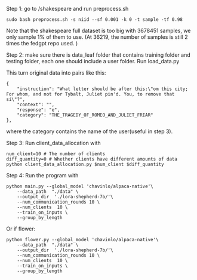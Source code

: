 Step 1: go to /shakespeare and run preprocess.sh

    sudo bash preprocess.sh -s niid --sf 0.001 -k 0 -t sample -tf 0.98


Note that the shakespeare full dataset is too big with 3678451 samples, we only sample 1% of them to use. (At 36219, the number of samples is still 2 times the fedgpt repo used. )




Step 2: make sure there is data_leaf folder that contains training folder and testing folder, each one should include a user folder. Run load_data.py

This turn original data into pairs like this:

    {
        "instruction": "What letter should be after this:\"om this city; For whom, and not for Tybalt, Juliet pin'd. You, to remove that si\"?",
        "context": "",
        "response": "e",
        "category": "THE_TRAGEDY_OF_ROMEO_AND_JULIET_FRIAR"
    },

where the category contains the name of the user(useful in step 3).



Step 3: Run client_data_allocation with 

    num_client=10 # The number of clients
    diff_quantity=0 # Whether clients have different amounts of data
    python client_data_allocation.py $num_client $diff_quantity



Step 4: Run the program with 

    python main.py --global_model 'chavinlo/alpaca-native'\
        --data_path  "./data" \
        --output_dir  './lora-shepherd-7b/'\
        --num_communication_rounds 10 \
        --num_clients  10 \
        --train_on_inputs \
        --group_by_length

Or if flower: 

    python flower.py --global_model 'chavinlo/alpaca-native'\
        --data_path  "./data" \
        --output_dir  './lora-shepherd-7b/'\
        --num_communication_rounds 10 \
        --num_clients  10 \
        --train_on_inputs \
        --group_by_length
